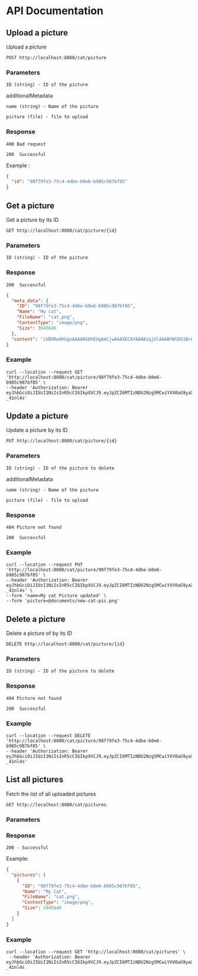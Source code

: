 # API Documentation

## Upload a picture
Upload a picture

```
POST http://localhost:8080/cat/picture
```

### Parameters
`ID (string) - ID of the picture`

additionalMetadata

`name (string) - Name of the picture`

`picture (file) - file to upload`

### Response
`400 Bad request`

`200  Successful`

Example :
```json
{
  "id": "98f79fe3-75c4-4dbe-b0e6-b985c987bf85"
}
```

## Get a picture
Get a picture by its ID

```
GET http://localhost:8080/cat/picture/{id}
```

### Parameters
`ID (string) - ID of the picture`

### Response
`200  Successful`

```json
{
  "meta_data": {
    "ID": "98f79fe3-75c4-4dbe-b0e6-b985c987bf85",
    "Name": "My cat",
    "FileName": "cat.png",
    "ContentType": "image/png",
    "Size": 3945646
  },
  "content": "iVBORw0KGgoAAAANSUhEUgAACjwAAAXECAYAAABzqjUlAAABYWlDQ1BrQ0dDb2xvclNwYWNlRGlzcGxheVAzAAAokWN..."
}
```

### Example
```
curl --location --request GET 'http://localhost:8080/cat/picture/98f79fe3-75c4-4dbe-b0e6-b985c987bf85' \
--header 'Authorization: Bearer eyJhbGciOiJIUzI1NiIsInR5cCI6IkpXVCJ9.eyJpZCI6MTIzNDU2Nzg5MCwiYXV0aG9yaXphdGlvbiI6eyJyZWFkIjp0cnVlLCJ1cGRhdGUiOnRydWUsImluc2VydCI6dHJ1ZSwiZGVsZXRlIjp0cnVlfX0.CiDOe4g7toUvAR72H8gQRU70SdfE0xCGq7t-_41nl4s'
```

## Update a picture
Update a picture by its ID

```
PUT http://localhost:8080/cat/picture/{id}
```

### Parameters
`ID (string) - ID of the picture to delete`

additionalMetadata

`name (string) - Name of the picture`

`picture (file) - file to upload`

### Response
`404 Picture not found`

`200  Successful`

### Example
```
curl --location --request PUT 'http://localhost:8080/cat/picture/98f79fe3-75c4-4dbe-b0e6-b985c987bf85' \
--header 'Authorization: Bearer eyJhbGciOiJIUzI1NiIsInR5cCI6IkpXVCJ9.eyJpZCI6MTIzNDU2Nzg5MCwiYXV0aG9yaXphdGlvbiI6eyJyZWFkIjp0cnVlLCJ1cGRhdGUiOnRydWUsImluc2VydCI6dHJ1ZSwiZGVsZXRlIjp0cnVlfX0.CiDOe4g7toUvAR72H8gQRU70SdfE0xCGq7t-_41nl4s' \
--form 'name=My cat Picture updated' \
--form 'picture=@documents/new-cat-pic.png'
```

## Delete a picture
Delete a picture of by its ID
```
DELETE http://localhost:8080/cat/picture/{id}
```

### Parameters
`ID (string) - ID of the picture to delete`

### Response
`404 Picture not found`

`200  Successful`

### Example
```
curl --location --request DELETE 'http://localhost:8080/cat/picture/98f79fe3-75c4-4dbe-b0e6-b985c987bf85' \
--header 'Authorization: Bearer eyJhbGciOiJIUzI1NiIsInR5cCI6IkpXVCJ9.eyJpZCI6MTIzNDU2Nzg5MCwiYXV0aG9yaXphdGlvbiI6eyJyZWFkIjp0cnVlLCJ1cGRhdGUiOnRydWUsImluc2VydCI6dHJ1ZSwiZGVsZXRlIjp0cnVlfX0.CiDOe4g7toUvAR72H8gQRU70SdfE0xCGq7t-_41nl4s'
```

## List all pictures
Fetch the list of all uploaded pictures

```
GET http://localhost:8080/cat/pictures
```

### Parameters


### Response

`200 - Successful`

Example:
```json
{
  "pictures": [
    {
      "ID": "98f79fe3-75c4-4dbe-b0e6-b985c987bf85",
      "Name": "My Cat",
      "FileName": "cat.png",
      "ContentType": "image/png",
      "Size": 3945646
    }
  ]
}
```

### Example
```
curl --location --request GET 'http://localhost:8080/cat/pictures' \
 --header 'Authorization: Bearer eyJhbGciOiJIUzI1NiIsInR5cCI6IkpXVCJ9.eyJpZCI6MTIzNDU2Nzg5MCwiYXV0aG9yaXphdGlvbiI6eyJyZWFkIjp0cnVlLCJ1cGRhdGUiOnRydWUsImluc2VydCI6dHJ1ZSwiZGVsZXRlIjp0cnVlfX0.CiDOe4g7toUvAR72H8gQRU70SdfE0xCGq7t-_41nl4s
```

